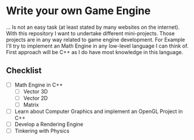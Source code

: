 # Write your own Game Engine

... Is not an easy task (at least stated by many websites on the internet).
With this repository I want to undertake different mini-projects.
Those projects are in any way related to game engine development.
For Example I'll try to implement an Math Engine in any low-level language I can think of.
First approach will be C++ as I do have most knowledge in this language.

## Checklist
- [ ] Math Engine in C++
  * [ ] Vector 3D
  * [ ] Vector 2D
  * [ ] Matrix
- [ ] Learn about Computer Graphics and implement an OpenGL Project in C++
- [ ] Develop a Rendering Engine
- [ ] Tinkering with Physics
